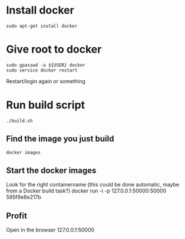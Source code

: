 # Install docker

    sudo apt-get install docker

# Give root to docker

    sudo gpasswd -a ${USER} docker
    sudo service docker restart

Restart/login again or something
 
# Run build script

    ./build.sh

## Find the image you just build

    docker images

## Start the docker images
Look for the right containername (this could be done automatic, maybe from a Docker build task?)
    docker run -i -p 127.0.0.1:50000:50000 595f9e8e217b

## Profit
Open in the browser 127.0.0.1:50000

